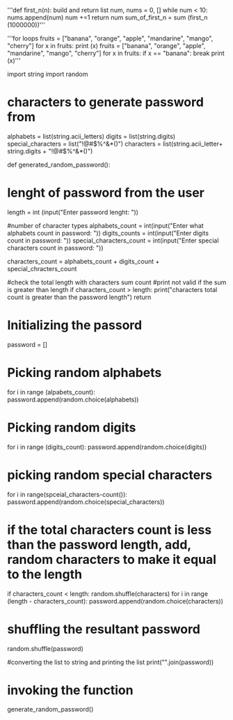 '''def first_n(n):
  build and return list
  num, nums = 0, []
  while num < 10:
    nums.append(num)
    num +=1
    return num
sum_of_first_n = sum (first_n (1000000))'''    

'''for loops
fruits = ["banana", "orange", "apple", "mandarine", "mango", "cherry"]
for x in fruits:
  print (x)
fruits = ["banana", "orange", "apple", "mandarine", "mango", "cherry"]
for x in fruits:
  if x == "banana":
    break
print (x)'''



import string
import random

# characters to generate password from
alphabets = list(string.acii_letters)
digits = list(string.digits)
special_characters = list("!@#$%^&*()")
characters = list(string.acii_letter+ string.digits + "!@#$%^&*()")


def generated_random_password():
  # lenght of password from the user 
 length = int (input("Enter password lenght: "))

 #number of character types
 alphabets_count = int(input("Enter what alphabets count in password: "))
 digits_counts = int(input("Enter digits count in password: "))
 special_characters_count = int(input("Enter special characters count in password: "))

 characters_count = alphabets_count + digits_count + special_chracters_count

 #check the total length with characters sum count #print not valid if the sum is greater than length
if characters_count > length:
  print("characters total count is greater than the password length")
  return

  # Initializing the passord
password = []

# Picking random alphabets
for i in range (alpabets_count):
  password.append(random.choice(alphabets))


# Picking random digits
for i in range (digits_count):
  password.append(random.choice(digits))

# picking random special characters
for i in range(spceial_characters-count()):
  password.append(random.choice(special_characters))

# if the total characters count is less than the password length, add, random characters to make it equal to the length
if characters_count < length:
  random.shuffle(characters)
  for i in range (length - characters_count):
    password.append(random.choice(characters))

# shuffling the resultant password
random.shuffle(password)

#converting the list to string and printing the list
print("".join(password))

# invoking the function
generate_random_password()
